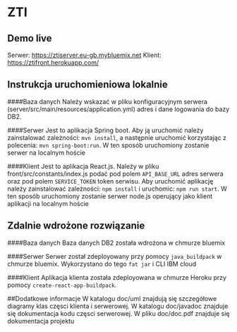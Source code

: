 # ZTI

## Demo live
Serwer: https://ztiserver.eu-gb.mybluemix.net
Klient: https://ztifront.herokuapp.com/


## Instrukcja uruchomieniowa lokalnie

 ####Baza danych
Należy wskazać w pliku konfiguracyjnym serwera (server/src/main/resources/application.yml)
adres i dane logowania do bazy DB2.

 ####Serwer
Jest to aplikacja Spring boot.
Aby ją uruchomić należy zainstalować zależności: ``mvn install``, a następnie uruchomić
korzystając z polecenia: ``mvn spring-boot:run``.
W ten sposób uruchomiony zostanie serwer na localnym hoście

 ####Klient
Jest to aplikacja React.js.
Należy w pliku front/src/constants/index.js podać pod polem ``API_BASE_URL`` adres serwera oraz pod polem ``SERVICE_TOKEN``
token serwisu.
Aby uruchomić aplikację należy zainstalować zależności: ``npm install`` i uruchomic: ``npm run start``.
W ten sposób uruchomiony zostanie serwer node.js operujący jako klient aplikacji na localnym hoście



## Zdalnie wdrożone rozwiązanie

 ####Baza danych
Baza danych DB2 została wdrożona w chmurze bluemix

 ####Serwer
Serwer został zdeployowany przy pomocy ``java_buildpack`` w chmurze bluemix. Wykorzystano do tego ``fat jar`` i CLI IBM cloud

 ####Klient
Aplikacja klienta została zdeployowana w chmurze Heroku przy pomocy ``create-react-app-buildpack``.



 ##Dodatkowe informacje
 W katalogu doc/uml znajdują się szczegółowe diagramy klas częsci klienta i serwerowej.
 W katalogu doc/javadoc znajduje się dokumentacja kodu częsci serwerowej.
 W pliku doc/doc.pdf znajduje się dokumentacja projektu